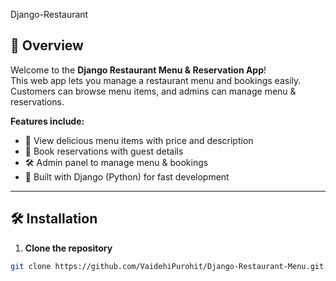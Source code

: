 Django-Restaurant
## 🌟 Overview
Welcome to the **Django Restaurant Menu & Reservation App**!  
This web app lets you manage a restaurant menu and bookings easily.  
Customers can browse menu items, and admins can manage menu & reservations.  

**Features include:**  
- 🥗 View delicious menu items with price and description  
- 📝 Book reservations with guest details  
- 🛠️ Admin panel to manage menu & bookings  
- 🚀 Built with Django (Python) for fast development  

---

## 🛠️ Installation

1. **Clone the repository**
```bash
git clone https://github.com/VaidehiPurohit/Django-Restaurant-Menu.git
